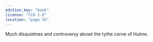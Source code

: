 ```yaml
---
edition_key: "book"
license: "CC0 1.0"
location: "page 56"
---
```

Much disquietnes and controversy abowt the
tythe corne of Hulme.
